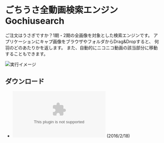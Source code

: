 # ごちうさ全動画検索エンジン Gochiusearch
ご注文はうさぎですか？1期・2期の全画像を対象とした検索エンジンです。
アプリケーションにキャプ画像をブラウザやフォルダからDrag&Dropすると、
何羽のどのあたりかを返します。
また、自動的にニコニコ動画の該当部分に移動することもできます。

![実行イメージ](https://raw.githubusercontent.com/wiki/ksasao/Gochiusearch/image1.png)

## ダウンロード
- ![Gochiusearch 1.1.5892.635](https://github.com/ksasao/Gochiusearch/blob/master/Release/Gochiusearch-1.1.5892.635.zip?raw=true) (2016/2/18)